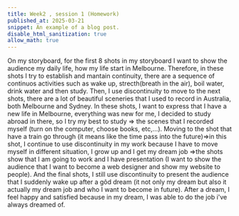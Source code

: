 ```yaml
---
title: Week2 , session 1 (Homework)
published_at: 2025-03-21
snippet: An example of a blog post.
disable_html_sanitization: true
allow_math: true
---
```

On my storyboard, for the first 8 shots in my storyboard I want to show the audience my daily life, how my life start in Melbourne. Therefore, in these shots I try to establish and mantain continuity, there are a sequence of continuos activities such as wake up, strecth(breath in the air), boil water, drink water and then study. Then, I use discontinuity to move to the next shots, there are a lot of beautiful sceneries that I used to record in Australia, both Melbourne and Sydney. In these shots, I want to express that I have a new life in Melbourne, everything was new for me, I decided to study abroad in there, so I try my best to study => the scenes that I recorded myself (turn on the computer, choose books, etc,...). Moving to the shot that have a train go through (it means like the time pass into the future)=>in this shot, I continue to use discontinuity in my work because I have to move myself in different situation, I grow up and I get my dream job =>the shots show that I am going to work and I have presentation (I want to show the audience that I want to become a web designer and show my website to people). And the final shots, I still use discontinuity to present the audience that I suddenly wake up after a gôd dream (it not only my dream but also it actually my dream job and who I want to become in future). After a dream, I feel happy and satisfied because in my dream, I was able to do the job i've always dreamed of.

